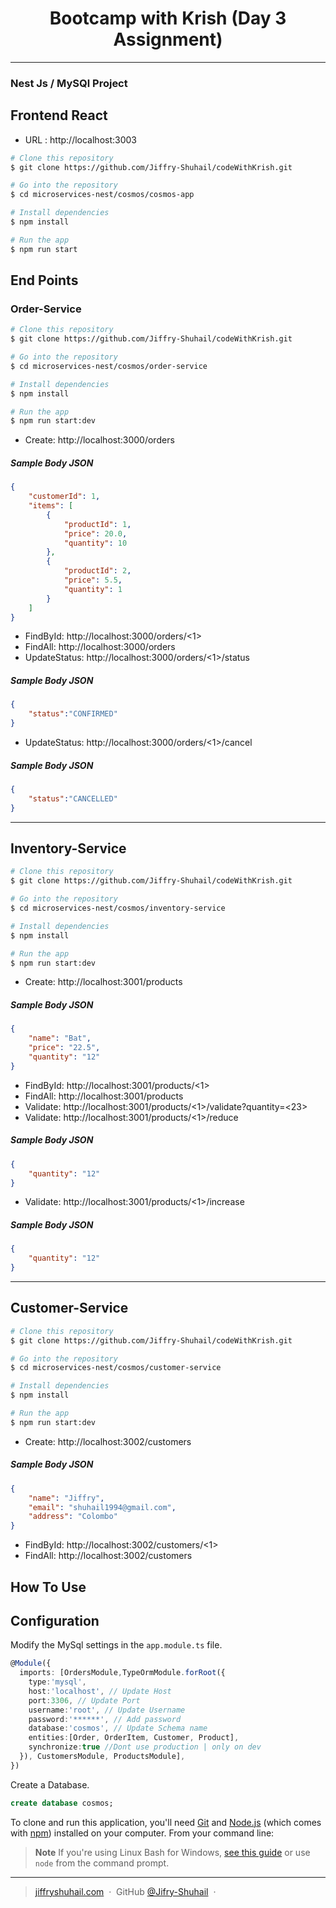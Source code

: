 
<h1 align="center">
  Bootcamp with Krish (Day 3 Assignment)
  <br>
</h1>

<hr>

<h3>
  Nest Js / MySQl Project
  <br>
</h1>

## Frontend React
* URL : http://localhost:3003
```bash
# Clone this repository
$ git clone https://github.com/Jiffry-Shuhail/codeWithKrish.git

# Go into the repository
$ cd microservices-nest/cosmos/cosmos-app

# Install dependencies
$ npm install

# Run the app
$ npm run start
```

## End Points

### Order-Service
```bash
# Clone this repository
$ git clone https://github.com/Jiffry-Shuhail/codeWithKrish.git

# Go into the repository
$ cd microservices-nest/cosmos/order-service

# Install dependencies
$ npm install

# Run the app
$ npm run start:dev
```
* Create: http://localhost:3000/orders

<h5>Sample Body JSON</h5>

```json
{
    "customerId": 1,
    "items": [
        {
            "productId": 1,
            "price": 20.0,
            "quantity": 10
        },
        {
            "productId": 2,
            "price": 5.5,
            "quantity": 1
        }
    ]
}
```

* FindById: http://localhost:3000/orders/<1>
* FindAll: http://localhost:3000/orders
* UpdateStatus: http://localhost:3000/orders/<1>/status
<h5>Sample Body JSON</h5>

```json
{
	"status":"CONFIRMED"
}
```
* UpdateStatus: http://localhost:3000/orders/<1>/cancel
<h5>Sample Body JSON</h5>

```json
{
	"status":"CANCELLED"
}
```

<hr>

## Inventory-Service
```bash
# Clone this repository
$ git clone https://github.com/Jiffry-Shuhail/codeWithKrish.git

# Go into the repository
$ cd microservices-nest/cosmos/inventory-service

# Install dependencies
$ npm install

# Run the app
$ npm run start:dev
```
* Create: http://localhost:3001/products
<h5>Sample Body JSON</h5>

```json
{
    "name": "Bat",
    "price": "22.5",
    "quantity": "12"
}
```
* FindById: http://localhost:3001/products/<1>
* FindAll: http://localhost:3001/products
* Validate: http://localhost:3001/products/<1>/validate?quantity=<23>
* Validate: http://localhost:3001/products/<1>/reduce
<h5>Sample Body JSON</h5>

```json
{
    "quantity": "12"
}
```
* Validate: http://localhost:3001/products/<1>/increase
<h5>Sample Body JSON</h5>

```json
{
    "quantity": "12"
}
```

<hr>

## Customer-Service
```bash
# Clone this repository
$ git clone https://github.com/Jiffry-Shuhail/codeWithKrish.git

# Go into the repository
$ cd microservices-nest/cosmos/customer-service

# Install dependencies
$ npm install

# Run the app
$ npm run start:dev
```
* Create: http://localhost:3002/customers
<h5>Sample Body JSON</h5>

```json
{
    "name": "Jiffry",
    "email": "shuhail1994@gmail.com",
    "address": "Colombo"
}
```
* FindById: http://localhost:3002/customers/<1>
* FindAll: http://localhost:3002/customers


## How To Use

## Configuration

Modify the MySql settings in the `app.module.ts` file.

```typescript
@Module({
  imports: [OrdersModule,TypeOrmModule.forRoot({
    type:'mysql',
    host:'localhost', // Update Host
    port:3306, // Update Port 
    username:'root', // Update Username
    password:'******', // Add password
    database:'cosmos', // Update Schema name
    entities:[Order, OrderItem, Customer, Product],
    synchronize:true //Dont use production | only on dev
  }), CustomersModule, ProductsModule],
})
```
Create a Database.
```sql
create database cosmos;
```

To clone and run this application, you'll need [Git](https://git-scm.com) and [Node.js](https://nodejs.org/en/download/) (which comes with [npm](http://npmjs.com)) installed on your computer. From your command line:

> **Note**
> If you're using Linux Bash for Windows, [see this guide](https://www.howtogeek.com/261575/how-to-run-graphical-linux-desktop-applications-from-windows-10s-bash-shell/) or use `node` from the command prompt.

---

> [jiffryshuhail.com](https://jiffryshuhail.com/) &nbsp;&middot;&nbsp;
> GitHub [@Jifry-Shuhail](https://github.com/Jiffry-Shuhail) &nbsp;&middot;&nbsp;

